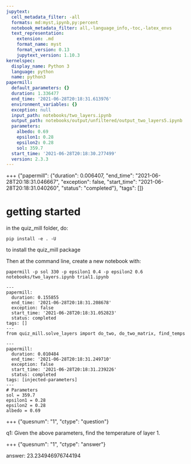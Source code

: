 ```yaml
---
jupytext:
  cell_metadata_filter: -all
  formats: md:myst,ipynb,py:percent
  notebook_metadata_filter: all,-language_info,-toc,-latex_envs
  text_representation:
    extension: .md
    format_name: myst
    format_version: 0.13
    jupytext_version: 1.10.3
kernelspec:
  display_name: Python 3
  language: python
  name: python3
papermill:
  default_parameters: {}
  duration: 1.336477
  end_time: '2021-06-28T20:18:31.613976'
  environment_variables: {}
  exception: null
  input_path: notebooks/two_layers.ipynb
  output_path: notebooks/output/unfiltered/output_two_layers5.ipynb
  parameters:
    albedo: 0.69
    epsilon1: 0.28
    epsilon2: 0.28
    sol: 359.7
  start_time: '2021-06-28T20:18:30.277499'
  version: 2.3.3
---
```


+++ {"papermill": {"duration": 0.006407, "end_time": "2021-06-28T20:18:31.046667", "exception": false, "start_time": "2021-06-28T20:18:31.040260", "status": "completed"}, "tags": []}

# getting started

in the quiz_mill folder, do:

`pip install -e . -U`


to install the quiz_mill package

Then at the command line, create a new notebook with:

`papermill -p sol 330 -p epsilon1 0.4 -p epsilon2 0.6 notebooks/two_layers.ipynb trial1.ipynb`

```{code-cell} ipython3
---
papermill:
  duration: 0.155855
  end_time: '2021-06-28T20:18:31.208678'
  exception: false
  start_time: '2021-06-28T20:18:31.052823'
  status: completed
tags: []
---
from quiz_mill.solve_layers import do_two, do_two_matrix, find_temps
```

```{code-cell} ipython3
---
papermill:
  duration: 0.010484
  end_time: '2021-06-28T20:18:31.249710'
  exception: false
  start_time: '2021-06-28T20:18:31.239226'
  status: completed
tags: [injected-parameters]
---
# Parameters
sol = 359.7
epsilon1 = 0.28
epsilon2 = 0.28
albedo = 0.69
```

+++ {"quesnum": "1", "ctype": "question"}

q1: Given the above parameters, find the temperature of layer 1.

+++ {"quesnum": "1", "ctype": "answer"}

answer: 23.234946976744194
